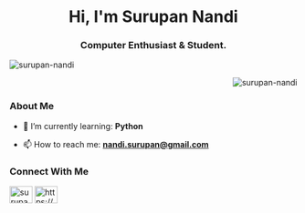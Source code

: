 <h1 align="center">Hi, I'm Surupan Nandi</h1>
<h3 align="center">Computer Enthusiast & Student.</h3>
<p align="left"> <img src="https://komarev.com/ghpvc/?username=surupan-nandi&label=Profile%20views&color=0e75b6&style=flat" alt="surupan-nandi" /> </p>


<p>&nbsp;<img align="right" src="https://github-readme-stats.vercel.app/api?username=surupan-nandi&show_icons=true&locale=en" alt="surupan-nandi" /></p>


<h3 align="left">About Me</h3>

- 🌱 I’m currently learning: **Python**

- 📫 How to reach me: **nandi.surupan@gmail.com**


<h3 align="left">Connect With Me</h3>
<p align="left">
<a href="https://www.youtube.com/c/surupan nandi" target="blank"><img align="center" src="https://raw.githubusercontent.com/rahuldkjain/github-profile-readme-generator/master/src/images/icons/Social/youtube.svg" alt="surupan nandi" height="30" width="40" /></a>
<a href="https://dsc.gg/surupan" target="blank"><img align="center" src="https://raw.githubusercontent.com/rahuldkjain/github-profile-readme-generator/master/src/images/icons/Social/discord.svg" alt="https://dsc.gg/surupan" height="30" width="40" /></a>
</p>

